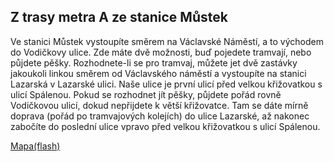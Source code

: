 ## Z trasy metra A ze stanice Můstek

Ve stanici Můstek vystoupíte směrem na Václavské Náměstí, a to východem
do Vodičkovy ulice. Zde máte dvě možnosti, buď pojedete tramvají, nebo
půjdete pěšky. Rozhodnete-li se pro tramvaj, můžete jet dvě zastávky
jakoukoli linkou směrem od Václavského náměstí a vystoupíte na stanici
Lazarská v Lazarské ulici. Naše ulice je první ulicí před velkou
křižovatkou s ulicí Spálenou. Pokud se rozhodnet jít pěšky, půjdete
pořád rovně Vodičkovou ulicí, dokud nepřijdete k větší křižovatce. Tam
se dáte mírně doprava (pořád po tramvajových kolejích) do ulice
Lazarské, až nakonec zabočíte do poslední ulice vpravo před velkou
křižovatkou s ulicí Spálenou.

[Mapa(flash)](#2)
